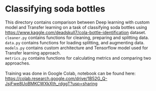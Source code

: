 # Classifying soda bottles
This directory contains comparison between Deep learning with custom model
and Transfer learning on a task of classifying soda bottles using 
https://www.kaggle.com/deadskull7/cola-bottle-identification dataset.\
`cleaner.py` contains functions for cleaning, preparing and splitting data.\
`data.py` contains functions for loading splitting, and augmenting data.\
`models.py` contains custom architecture and Tensorflow model used for 
Transfer learning approach.\
`metrics.py` contains functions for calculating metrics and 
comparing two approaches.\
\
Training was done in Google Colab, notebook can be found here:
https://colab.research.google.com/drive/1B52G_Q-JsjFwe8UoBMKCWXkXth_rdggT?usp=sharing